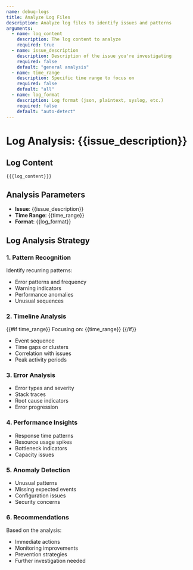 ```yaml
---
name: debug-logs
title: Analyze Log Files
description: Analyze log files to identify issues and patterns
arguments:
  - name: log_content
    description: The log content to analyze
    required: true
  - name: issue_description
    description: Description of the issue you're investigating
    required: false
    default: "general analysis"
  - name: time_range
    description: Specific time range to focus on
    required: false
    default: "all"
  - name: log_format
    description: Log format (json, plaintext, syslog, etc.)
    required: false
    default: "auto-detect"
---
```


# Log Analysis: {{issue_description}}

## Log Content
```
{{{log_content}}}
```

## Analysis Parameters
- **Issue**: {{issue_description}}
- **Time Range**: {{time_range}}
- **Format**: {{log_format}}

## Log Analysis Strategy

### 1. Pattern Recognition
Identify recurring patterns:
- Error patterns and frequency
- Warning indicators
- Performance anomalies
- Unusual sequences

### 2. Timeline Analysis
{{#if time_range}}
Focusing on: {{time_range}}
{{/if}}
- Event sequence
- Time gaps or clusters
- Correlation with issues
- Peak activity periods

### 3. Error Analysis
- Error types and severity
- Stack traces
- Root cause indicators
- Error progression

### 4. Performance Insights
- Response time patterns
- Resource usage spikes
- Bottleneck indicators
- Capacity issues

### 5. Anomaly Detection
- Unusual patterns
- Missing expected events
- Configuration issues
- Security concerns

### 6. Recommendations
Based on the analysis:
- Immediate actions
- Monitoring improvements
- Prevention strategies
- Further investigation needed